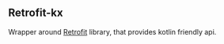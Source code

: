 ## Retrofit-kx
Wrapper around [Retrofit](https://github.com/square/retrofit) library, that provides kotlin friendly api. <br>